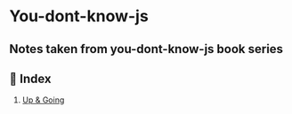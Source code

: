 # You-dont-know-js

## Notes taken from you-dont-know-js book series

## 📝 Index

1. [Up & Going](https://github.com/turkaytunc/you-dont-know-js/blob/master/book-1/book-1.md)
